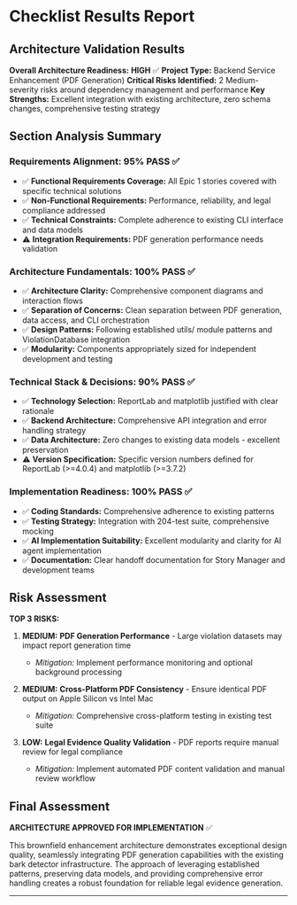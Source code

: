 # Checklist Results Report

## Architecture Validation Results

**Overall Architecture Readiness:** **HIGH** ✅
**Project Type:** Backend Service Enhancement (PDF Generation)
**Critical Risks Identified:** 2 Medium-severity risks around dependency management and performance
**Key Strengths:** Excellent integration with existing architecture, zero schema changes, comprehensive testing strategy

## Section Analysis Summary

### Requirements Alignment: **95% PASS** ✅
- ✅ **Functional Requirements Coverage:** All Epic 1 stories covered with specific technical solutions
- ✅ **Non-Functional Requirements:** Performance, reliability, and legal compliance addressed
- ✅ **Technical Constraints:** Complete adherence to existing CLI interface and data models
- ⚠️  **Integration Requirements:** PDF generation performance needs validation

### Architecture Fundamentals: **100% PASS** ✅
- ✅ **Architecture Clarity:** Comprehensive component diagrams and interaction flows
- ✅ **Separation of Concerns:** Clean separation between PDF generation, data access, and CLI orchestration
- ✅ **Design Patterns:** Following established utils/ module patterns and ViolationDatabase integration
- ✅ **Modularity:** Components appropriately sized for independent development and testing

### Technical Stack & Decisions: **90% PASS** ✅
- ✅ **Technology Selection:** ReportLab and matplotlib justified with clear rationale
- ✅ **Backend Architecture:** Comprehensive API integration and error handling strategy
- ✅ **Data Architecture:** Zero changes to existing data models - excellent preservation
- ⚠️  **Version Specification:** Specific version numbers defined for ReportLab (>=4.0.4) and matplotlib (>=3.7.2)

### Implementation Readiness: **100% PASS** ✅
- ✅ **Coding Standards:** Comprehensive adherence to existing patterns
- ✅ **Testing Strategy:** Integration with 204-test suite, comprehensive mocking
- ✅ **AI Implementation Suitability:** Excellent modularity and clarity for AI agent implementation
- ✅ **Documentation:** Clear handoff documentation for Story Manager and development teams

## Risk Assessment

**TOP 3 RISKS:**

1. **MEDIUM:** **PDF Generation Performance** - Large violation datasets may impact report generation time
   - *Mitigation:* Implement performance monitoring and optional background processing

2. **MEDIUM:** **Cross-Platform PDF Consistency** - Ensure identical PDF output on Apple Silicon vs Intel Mac
   - *Mitigation:* Comprehensive cross-platform testing in existing test suite

3. **LOW:** **Legal Evidence Quality Validation** - PDF reports require manual review for legal compliance
   - *Mitigation:* Implement automated PDF content validation and manual review workflow

## Final Assessment

**ARCHITECTURE APPROVED FOR IMPLEMENTATION** ✅

This brownfield enhancement architecture demonstrates exceptional design quality, seamlessly integrating PDF generation capabilities with the existing bark detector infrastructure. The approach of leveraging established patterns, preserving data models, and providing comprehensive error handling creates a robust foundation for reliable legal evidence generation.

---
